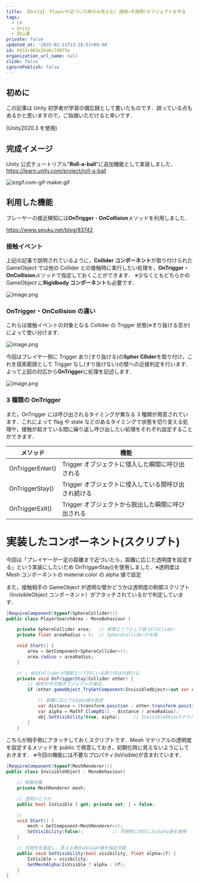 ```yaml
---
title: 【Unity】 Playerが近づいた時のみ見える( 透明→不透明)オブジェクトを作る
tags:
  - C#
  - Unity
  - 初心者
private: false
updated_at: '2025-01-11T13:18:51+09:00'
id: 8433c865e2be6c748f5e
organization_url_name: null
slide: false
ignorePublish: false
---
```


## 初めに

この記事は Unity 初学者が学習の備忘録として書いたものです．誤っている点もあるかと思いますので，ご指摘いただけると幸いです．

(Unity2020.3 を使用)

## 完成イメージ

Unity 公式チュートリアル"**Roll-a-ball**"に追加機能として実装しました．
https://learn.unity.com/project/roll-a-ball

![ezgif.com-gif-maker.gif](https://qiita-image-store.s3.ap-northeast-1.amazonaws.com/0/1596227/5575feb7-c91f-e0b0-7aa8-ef06c0eb8b0d.gif)

## 利用した機能

プレーヤーの接近検知には**OnTrigger**・**OnCollision**メソッドを利用しました．

https://www.sejuku.net/blog/83742

### 接触イベント

上記の記事で説明されているように，**Collider コンポーネント**が取り付けられた GameObject では他の Collider との接触時に実行したい処理を，**OnTrigger・OnCollision**メソッドで指定しておくことができます．
※少なくともどちらかの GameObject に**Rigidbody コンポーネント**も必要です．

![image.png](https://qiita-image-store.s3.ap-northeast-1.amazonaws.com/0/1596227/15069441-a766-6821-84a9-ab57d88dff6f.png)

### OnTrigger・OnCollision の違い

これらは接触イベントの対象となる Collider の Trigger 状態(※すり抜ける否か)によって使い分けます．

![image.png](https://qiita-image-store.s3.ap-northeast-1.amazonaws.com/0/1596227/1e5d4441-d06b-26d1-ba8b-e715d43c7d73.png)

今回はプレイヤー側に Trigger あり(すり抜ける)の**Spher Cllider**を取り付け，これを探索範囲として Trigger なし(すり抜けない)の壁への近接判定を行います．よって上図の対応から**OnTrigger**に処理を記述します．

![image.png](https://qiita-image-store.s3.ap-northeast-1.amazonaws.com/0/1596227/fbd3c125-2a71-50e4-86cc-0ea296c5857a.png)

### 3 種類の OnTrigger

また，OnTrigger には呼び出されるタイミングが異なる 3 種類が用意されています．これによって flag や state などのあるタイミングで状態を切り変える処理や，接触が起きている間に繰り返し呼び出したい処理をそれぞれ設定することができます．

| メソッド         | 機能                                                 |
| ---------------- | ---------------------------------------------------- |
| OnTriggerEnter() | Trigger オブジェクトに侵入した瞬間に呼び出される     |
| OnTriggerStay()  | Trigger オブジェクトに侵入している間呼び出され続ける |
| OnTriggerExit()  | Trigger オブジェクトから脱出した瞬間に呼び出される   |

# 実装したコンポーネント(スクリプト)

今回は「プレイヤーが一定の距離まで近づいたら，距離に応じた透明度を設定する」という実装にしたいため OnTriggerStay()を使用しました．※透明度は Mesh コンポーネントの material.color の alpha 値で設定

また，接触相手の GameObject が透明な壁かどうかは透明度の制御スクリプト（InvisibleObject コンポーネント）がアタッチされているかで判定しています．

```PlayerSearchArea.cs
[RequireComponent(typeof(SphereCollider))]
public class PlayerSearchArea : MonoBehaviour {

    private SphereCollider area;   // 探索エリアとして扱うClollider
    private float areaRadius = 5;  // SphereColliderの半径

    void Start() {
        area = GetComponent<SphereCollider>();
        area.radius = areaRadius;
    }

    // ↓ 他のColliderが探索エリア内にいる限り呼ばれ続ける
    private void OnTriggerStay(Collider other) {
        // 相手が不可視オブジェクトの場合，
        if (other.gameObject.TryGetComponent<InvisibleObject>(out var obj)) {

            // 距離に応じてalpha値を設定
            var distance = (transform.position - other.transform.position).magnitude;
            var aipha = Mathf.Clamp01(1 - distance / areaRadius);
            obj.SetVisibility(true, aipha);     // InvisibleObjectクラスの透明度設定メソッド
        }
    }

```

こちらが相手側にアタッチしておくスクリプトです．Mesh マテリアルの透明度を設定するメソッドを public で用意しておき，初期化時に見えないようにしておきます．
※今回の機能には不要なプロパティ(IsVisible)が含まれています．

```InvisibleObject.cs
[RequireComponent(typeof(MeshRenderer))]
public class InvisibleObject : MonoBehaviour{

    // 制御対象
    private MeshRenderer mesh;

    // 透明かどうか
    public bool IsVisible { get; private set; } = false;

    //
    void Start() {
        mesh = GetComponent<MeshRenderer>();
        SetVisibility(false);           // 可視性に対応したalpha値を適用
    }

    // 可視性を設定し，見える場合はalpah値を指定可能
    public void SetVisibility(bool visibility, float alpha=1f) {
        IsVisible = visibility;
        SetMeshAlpha(IsVisible ? alpha : 0f);
    }
}
```
